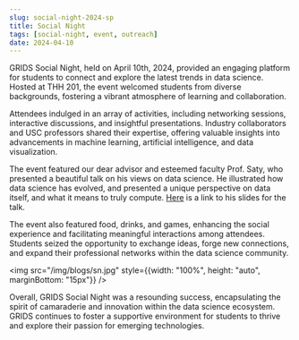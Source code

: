 ```yaml
---
slug: social-night-2024-sp
title: Social Night
tags: [social-night, event, outreach]
date: 2024-04-10
---
```


GRIDS Social Night, held on April 10th, 2024, provided an engaging platform for students to connect and explore the latest trends in data science. Hosted at THH 201, the event welcomed students from diverse backgrounds, fostering a vibrant atmosphere of learning and collaboration.

Attendees indulged in an array of activities, including networking sessions, interactive discussions, and insightful presentations. Industry collaborators and USC professors shared their expertise, offering valuable insights into advancements in machine learning, artificial intelligence, and data visualization.

<!-- truncate -->

The event featured our dear advisor and esteemed faculty Prof. Saty, who presented a beautiful talk on his views on data science. He illustrated how data science has evolved, and presented a unique perspective on data itself, and what it means to truly compute. [Here](https://bytes.usc.edu/~saty/talks/GRIDS--s24/) is a link to his slides for the talk.

The event also featured food, drinks, and games, enhancing the social experience and facilitating meaningful interactions among attendees. Students seized the opportunity to exchange ideas, forge new connections, and expand their professional networks within the data science community.

<img src="/img/blogs/sn.jpg" style={{width: "100%", height: "auto", marginBottom: "15px"}} />

Overall, GRIDS Social Night was a resounding success, encapsulating the spirit of camaraderie and innovation within the data science ecosystem. GRIDS continues to foster a supportive environment for students to thrive and explore their passion for emerging technologies.

